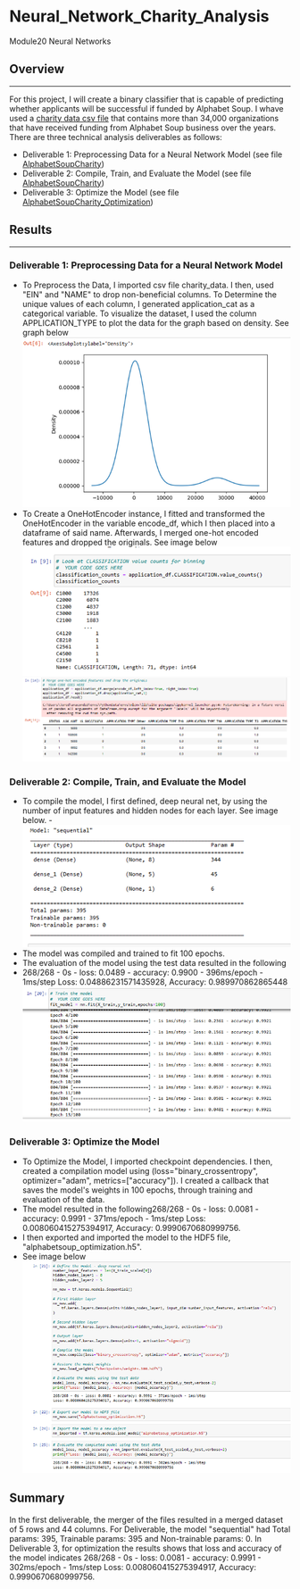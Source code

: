 # Neural_Network_Charity_Analysis
Module20 Neural Networks
## Overview
---
For this project, I will create a binary classifier that is capable of predicting whether applicants will be successful if funded by Alphabet Soup. I whave used a [charity data csv file](https://github.com/JaredTMurray/Neural_Network_Charity_Analysis/blob/main/charity_data.csv) that contains more than 34,000 organizations that have received funding from Alphabet Soup business over the years. There are three technical analysis deliverables as follows:

- Deliverable 1: Preprocessing Data for a Neural Network Model (see file [AlphabetSoupCharity](https://github.com/JaredTMurray/Neural_Network_Charity_Analysis/blob/main/AlphabetSoupCharity.ipynb))
- Deliverable 2: Compile, Train, and Evaluate the Model (see file [AlphabetSoupCharity](https://github.com/JaredTMurray/Neural_Network_Charity_Analysis/blob/main/AlphabetSoupCharity.ipynb))
- Deliverable 3: Optimize the Model (see file [AlphabetSoupCharity_Optimization](https://github.com/JaredTMurray/Neural_Network_Charity_Analysis/blob/main/AlphabetSoupCharity_Optimization.ipynb))


## Results
---
### Deliverable 1: Preprocessing Data for a Neural Network Model
- To Preprocess the Data, I imported csv file charity_data. I then, used "EIN" and "NAME" to drop non-beneficial columns. To Determine the unique values of each column, I generated application_cat as a categorical variable. To visualize the dataset, I used the column APPLICATION_TYPE to plot the data for the graph based on density. See graph below
![](https://github.com/JaredTMurray/Neural_Network_Charity_Analysis/blob/main/1.png)
- To Create a OneHotEncoder instance, I fitted and transformed the OneHotEncoder in the variable encode_df, which I then placed into a dataframe of said name. Afterwards, I merged one-hot encoded features and dropped the originals. See image below
![](https://github.com/JaredTMurray/Neural_Network_Charity_Analysis/blob/main/1_2.png)
![](https://github.com/JaredTMurray/Neural_Network_Charity_Analysis/blob/main/1_3.png)

### Deliverable 2: Compile, Train, and Evaluate the Model
- To compile the model, I first defined, deep neural net, by using the number of input features and hidden nodes for each layer. See image below. 
-![](https://github.com/JaredTMurray/Neural_Network_Charity_Analysis/blob/main/2.png)
- The model was compiled and trained to fit 100 epochs. 
- The evaluation of the model using the test data resulted in the following
- 268/268 - 0s - loss: 0.0489 - accuracy: 0.9900 - 396ms/epoch - 1ms/step
Loss: 0.04886231571435928, Accuracy: 0.989970862865448
![](https://github.com/JaredTMurray/Neural_Network_Charity_Analysis/blob/main/2_2.png)

### Deliverable 3: Optimize the Model
- To Optimize the Model, I imported checkpoint dependencies. I then, created a compilation model using (loss="binary_crossentropy", optimizer="adam", metrics=["accuracy"]). I created a callback that saves the model's weights in 100 epochs, through training and evaluation of the data. 
- The model resulted in the following268/268 - 0s - loss: 0.0081 - accuracy: 0.9991 - 371ms/epoch - 1ms/step
Loss: 0.008060415275394917, Accuracy: 0.9990670680999756.
- I then exported and imported the model to the HDF5 file, "alphabetsoup_optimization.h5". 
- See image below
![](https://github.com/JaredTMurray/Neural_Network_Charity_Analysis/blob/main/3.png)

## Summary
In the first deliverable, the merger of the files resulted in a merged dataset of 5 rows and 44 columns. 
For Deliverable, the model "sequential" had Total params: 395, Trainable params: 395 and Non-trainable params: 0.
In Deliverable 3, for optimization the results shows that loss and accuracy of the model indicates 268/268 - 0s - loss: 0.0081 - accuracy: 0.9991 - 302ms/epoch - 1ms/step Loss: 0.008060415275394917, Accuracy: 0.9990670680999756. 


